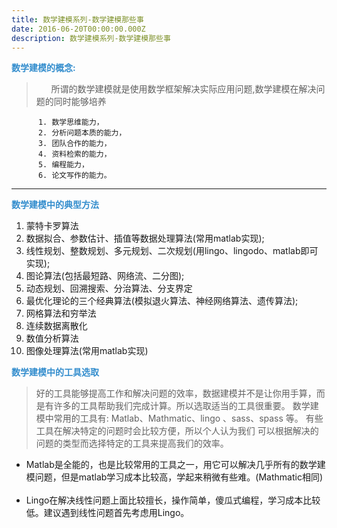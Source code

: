 ```yaml
---
title: 数学建模系列-数学建模那些事
date: 2016-06-20T00:00:00.000Z
description: 数学建模系列-数学建模那些事
---
```


<span style="color:#338DCD">**数学建模的概念:**</span></br>

>   &nbsp;&nbsp;&nbsp;&nbsp;&nbsp;&nbsp;所谓的数学建模就是使用数学框架解决实际应用问题,数学建模在解决问题的同时能够培养

```       
      1. 数学思维能力，
      2. 分析问题本质的能力，
      3. 团队合作的能力，
      4. 资料检索的能力，
      5. 编程能力，
      6. 论文写作的能力。
```
---


<span style="color:#338DCD">**数学建模中的典型方法**</span>

  1. 蒙特卡罗算法
  2. 数据拟合、参数估计、插值等数据处理算法(常用matlab实现);
  3. 线性规划、整数规划、多元规划、二次规划(用lingo、lingodo、matlab即可实现);
  4. 图论算法(包括最短路、网络流、二分图);
  5. 动态规划、回溯搜索、分治算法、分支界定
  6. 最优化理论的三个经典算法(模拟退火算法、神经网络算法、遗传算法);
  7. 网格算法和穷举法
  8. 连续数据离散化
  9. 数值分析算法
  10. 图像处理算法(常用matlab实现) 


<span style="color:#338DCD">**数学建模中的工具选取**</span>

> 好的工具能够提高工作和解决问题的效率，数据建模并不是让你用手算，而是有许多的工具帮助我们完成计算。所以选取适当的工具很重要。
> 数学建模中常用的工具有:  Matlab、Mathmatic、lingo 、sass、spass 等。 有些工具在解决特定的问题时会比较方便，所以个人认为我们
> 可以根据解决的问题的类型而选择特定的工具来提高我们的效率。
   
  + Matlab是全能的，也是比较常用的工具之一，用它可以解决几乎所有的数学建模问题，但是matlab学习成本比较高，学起来稍微有些难。(Mathmatic相同)</br></br>
  + Lingo在解决线性问题上面比较擅长，操作简单，傻瓜式编程，学习成本比较低。建议遇到线性问题首先考虑用Lingo。


  